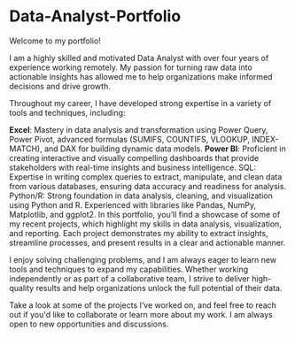 # Data-Analyst-Portfolio
Welcome to my portfolio! 

I am a highly skilled and motivated Data Analyst with over four years of experience working remotely. My passion for turning raw data into actionable insights has allowed me to help organizations make informed decisions and drive growth.

Throughout my career, I have developed strong expertise in a variety of tools and techniques, including:

**Excel**: Mastery in data analysis and transformation using Power Query, Power Pivot, advanced formulas (SUMIFS, COUNTIFS, VLOOKUP, INDEX-MATCH), and DAX for building dynamic data models.
**Power BI**: Proficient in creating interactive and visually compelling dashboards that provide stakeholders with real-time insights and business intelligence.
SQL: Expertise in writing complex queries to extract, manipulate, and clean data from various databases, ensuring data accuracy and readiness for analysis.
Python/R: Strong foundation in data analysis, cleaning, and visualization using Python and R. Experienced with libraries like Pandas, NumPy, Matplotlib, and ggplot2.
In this portfolio, you’ll find a showcase of some of my recent projects, which highlight my skills in data analysis, visualization, and reporting. Each project demonstrates my ability to extract insights, streamline processes, and present results in a clear and actionable manner.

I enjoy solving challenging problems, and I am always eager to learn new tools and techniques to expand my capabilities. Whether working independently or as part of a collaborative team, I strive to deliver high-quality results and help organizations unlock the full potential of their data.

Take a look at some of the projects I’ve worked on, and feel free to reach out if you'd like to collaborate or learn more about my work. I am always open to new opportunities and discussions.
